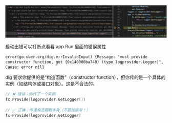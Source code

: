 

## 

![alt text](<error.png>)

启动出错可以打断点看看 app.Run 里面的错误属性

```log
error(go.uber.org/dig.errInvalidInput) {Message: "must provide constructor function, got {0x140000ba740} (type logprovider.Logger)", Cause: error nil}
```

dig 要求你提供的是“构造函数”（constructor function），但你传的是一个具体的实例（如结构体或接口对象）。这是不合法的。

```go
// ❌ 错误：你传了一个实例
fx.Provide(logprovider.GetLogger())

// ✅ 正确：传递构造函数本身（不要加括号！）
fx.Provide(logprovider.GetLogger)
```
